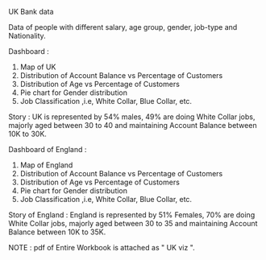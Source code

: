 UK Bank data
    
Data of people with different salary, age group, gender, job-type and Nationality.
    
    
Dashboard :
  1. Map of UK
  2. Distribution of Account Balance vs Percentage of Customers
  3. Distribution of Age vs Percentage of Customers
  4. Pie chart for Gender distribution
  5. Job Classification ,i.e, White Collar, Blue Collar, etc.

Story : 
     UK is represented by 54% males, 49% are doing White Collar jobs, majorly aged between 30 to 40 and maintaining Account Balance between 10K to 30K.
     
     
Dashboard of England :
  1. Map of England
  2. Distribution of Account Balance vs Percentage of Customers
  3. Distribution of Age vs Percentage of Customers
  4. Pie chart for Gender distribution
  5. Job Classification ,i.e, White Collar, Blue Collar, etc.

Story of England : 
     England is represented by 51% Females, 70% are doing White Collar jobs, majorly aged between 30 to 35 and maintaining Account Balance between 10K to 35K.
     
     
NOTE : pdf of Entire Workbook is attached as " UK viz ".
